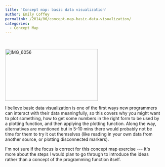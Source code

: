 ```yaml
---
title: 'Concept map: basic data visualization'
author: Emily Coffey
permalink: /2014/06/concept-map-basic-data-visualization/
categories:
  - Concept Map
---
```

&nbsp;

[<img class="alignnone size-medium wp-image-7831" alt="IMG_6056" src="http://files.software-carpentry.org/training-course/2014/06/IMG_6056-300x168.jpg" width="300" height="168" />][1]

I believe basic data visualization is one of the first ways new programmers can interact with their data meaningfully, so this covers why you might want to plot something, how to get some numbers in the right form to be used by a plotting function, and then applying the plotting function. Along the way, alternatives are mentioned but in 5-10 mins there would probably not be time for them to try it out themselves (like reading in your own data from another source, or plotting disconnected markers).

I'm not sure if the focus is correct for this concept map exercise --- it's more about the steps I would plan to go through to introduce the ideas rather than a concept of the programming function itself.

 [1]: http://files.software-carpentry.org/training-course/2014/06/IMG_6056.jpg
